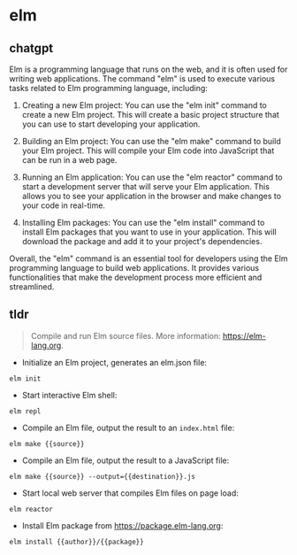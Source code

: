 # elm 
## chatgpt 
Elm is a programming language that runs on the web, and it is often used for writing web applications. The command "elm" is used to execute various tasks related to Elm programming language, including:

1. Creating a new Elm project: You can use the "elm init" command to create a new Elm project. This will create a basic project structure that you can use to start developing your application.

2. Building an Elm project: You can use the "elm make" command to build your Elm project. This will compile your Elm code into JavaScript that can be run in a web page.

3. Running an Elm application: You can use the "elm reactor" command to start a development server that will serve your Elm application. This allows you to see your application in the browser and make changes to your code in real-time.

4. Installing Elm packages: You can use the "elm install" command to install Elm packages that you want to use in your application. This will download the package and add it to your project's dependencies.

Overall, the "elm" command is an essential tool for developers using the Elm programming language to build web applications. It provides various functionalities that make the development process more efficient and streamlined. 

## tldr 
 
> Compile and run Elm source files.
> More information: <https://elm-lang.org>.

- Initialize an Elm project, generates an elm.json file:

`elm init`

- Start interactive Elm shell:

`elm repl`

- Compile an Elm file, output the result to an `index.html` file:

`elm make {{source}}`

- Compile an Elm file, output the result to a JavaScript file:

`elm make {{source}} --output={{destination}}.js`

- Start local web server that compiles Elm files on page load:

`elm reactor`

- Install Elm package from https://package.elm-lang.org:

`elm install {{author}}/{{package}}`
